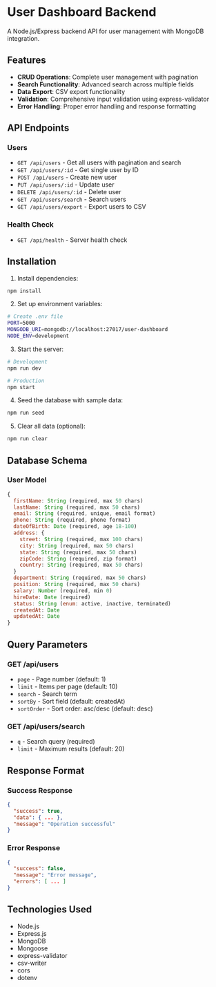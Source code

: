 # User Dashboard Backend

A Node.js/Express backend API for user management with MongoDB integration.

## Features

- **CRUD Operations**: Complete user management with pagination
- **Search Functionality**: Advanced search across multiple fields
- **Data Export**: CSV export functionality
- **Validation**: Comprehensive input validation using express-validator
- **Error Handling**: Proper error handling and response formatting

## API Endpoints

### Users
- `GET /api/users` - Get all users with pagination and search
- `GET /api/users/:id` - Get single user by ID
- `POST /api/users` - Create new user
- `PUT /api/users/:id` - Update user
- `DELETE /api/users/:id` - Delete user
- `GET /api/users/search` - Search users
- `GET /api/users/export` - Export users to CSV

### Health Check
- `GET /api/health` - Server health check

## Installation

1. Install dependencies:
```bash
npm install
```

2. Set up environment variables:
```bash
# Create .env file
PORT=5000
MONGODB_URI=mongodb://localhost:27017/user-dashboard
NODE_ENV=development
```

3. Start the server:
```bash
# Development
npm run dev

# Production
npm start
```

4. Seed the database with sample data:
```bash
npm run seed
```

5. Clear all data (optional):
```bash
npm run clear
```

## Database Schema

### User Model
```javascript
{
  firstName: String (required, max 50 chars)
  lastName: String (required, max 50 chars)
  email: String (required, unique, email format)
  phone: String (required, phone format)
  dateOfBirth: Date (required, age 18-100)
  address: {
    street: String (required, max 100 chars)
    city: String (required, max 50 chars)
    state: String (required, max 50 chars)
    zipCode: String (required, zip format)
    country: String (required, max 50 chars)
  }
  department: String (required, max 50 chars)
  position: String (required, max 50 chars)
  salary: Number (required, min 0)
  hireDate: Date (required)
  status: String (enum: active, inactive, terminated)
  createdAt: Date
  updatedAt: Date
}
```

## Query Parameters

### GET /api/users
- `page` - Page number (default: 1)
- `limit` - Items per page (default: 10)
- `search` - Search term
- `sortBy` - Sort field (default: createdAt)
- `sortOrder` - Sort order: asc/desc (default: desc)

### GET /api/users/search
- `q` - Search query (required)
- `limit` - Maximum results (default: 20)

## Response Format

### Success Response
```json
{
  "success": true,
  "data": { ... },
  "message": "Operation successful"
}
```

### Error Response
```json
{
  "success": false,
  "message": "Error message",
  "errors": [ ... ]
}
```

## Technologies Used

- Node.js
- Express.js
- MongoDB
- Mongoose
- express-validator
- csv-writer
- cors
- dotenv
